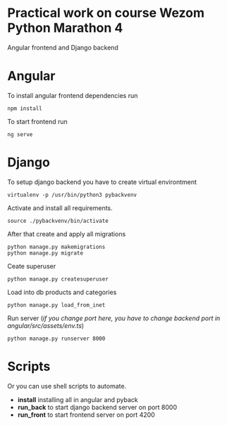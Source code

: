 # Practical work on course Wezom Python Marathon 4
Angular frontend and Django backend 


# Angular
To install angular frontend dependencies run 
```
npm install
```

To start frontend run
```
ng serve
```

# Django
To setup django backend you have to create virtual environtment
```
virtualenv -p /usr/bin/python3 pybackvenv
```
Activate and install all requirements. 
```
source ./pybackvenv/bin/activate
```
After that create and apply all migrations
```
python manage.py makemigrations
python manage.py migrate
```
Ceate superuser
```
python manage.py createsuperuser
```
Load into db products and categories
```
python manage.py load_from_inet
```
Run server (*if you change port here, you have to change backend port in angular/src/assets/env.ts*)
```
python manage.py runserver 8000
```

# Scripts
Or you can use shell scripts to automate.
* **install** installing all in angular and pyback
* **run_back** to start django backend server on port 8000
* **run_front** to start frontend server on port 4200

